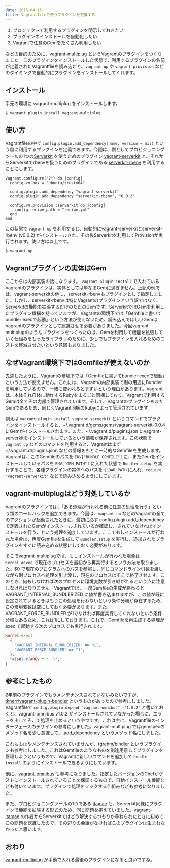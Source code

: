 ```yaml
---
date: 2015-04-15
title: Vagrantfileで使うプラグインを定義する
---
```


1. プロジェクトで利用するプラグインを明示しておきたい
2. プラグインのインストールを自動化したい
3. Vagrantで任意のGemをたくさん利用したい

などの目的のために、[vagrant-multiplug](https://github.com/r7kamura/vagrant-multiplug) というVagrantのプラグインをつくりました。このプラグインをインストールした状態で、利用するプラグインの名前が定義されたVagrantflieを読み込むと、`vagrant up` や `vagrant provision` などのタイミングで自動的にプラグインをインストールしてくれます。

## インストール
手元の環境に vagrant-multiplug をインストールします。

```
$ vagrant plugin install vagrant-multiplug
```

## 使い方
Vagrantfileの中で `config.plugin.add_dependency(name, version = nil)` という風に利用するプラグインを定義できます。今回は、例としてプロビジョニングツールの1つの[Serverkit](https://github.com/r7kamura/serverkit) を使うためのプラグイン [vagrant-serverkit](https://github.com/r7kamura/vagrant-serverkit) と、それからServerkitでrbenvを扱うためのプラグインである [serverkit-rbenv](https://github.com/r7kamura/serverkit-rbenv) を利用することにします。

```rb:Vagrantfile
Vagrant.configure("2") do |config|
  config.vm.box = "ubuntu/trusty64"

  config.plugin.add_dependency "vagrant-serverkit"
  config.plugin.add_dependency "serverkit-rbenv", "0.0.2"

  config.vm.provision :serverkit do |config|
    config.recipe_path = "recipe.yml"
  end
end
```

この状態で `vagrant up` を利用すると、自動的にvagrant-serverkitとserverkit-rbenv (v0.0.2) がインストールされ、その後Serverkitを利用してProvisionが実行されます。使い方は以上です。

```
$ vagrant up
```

## Vagrantプラグインの実体はGem
ここからは内部実装の話になります。
`vagrant plugin install` で入れているVagrantのプラグインは、実体としては単なるGemに過ぎません。上記の例では、vagrant-serverkitの他に、serverkit-rbenvもプラグインとして指定しました。しかし、serverkit-rbenvは特にVagrantのプラグインという訳ではなく、Serverkitの機能を拡張するだけのただのGemです。ServerkitではGemを利用したプラグイン機構を持っていますが、Vagrantの環境下では「Gemfileに書いてbundler execで起動」という方法が使えないため、読み込んでほしいGemはVagrantのプラグインとして認識させる必要がありました。今回vagrant-multiplugのようなプラグインをつくったのは、Gemを利用して機能を拡張していく仕組みをもったライブラリのために、少しでもプラグインを入れるためのコストを軽減させたいという意図もありました。

## なぜVagrant環境下ではGemfileが使えないのか
先述したように、Vagrantの環境下では「Gemfileに書いてbundler execで起動」という方法が使えません。これには、Vagrantの内部実装で別の用途にBundlerを利用しているので、一緒に使われるとまずいという理由があります。Vagrantは、本体それ自体に動作するRubyをまるごと同梱しており、Vagrantで利用するGemは全てその内部で管理されています。そして、VagrantのプラグインもまたGemであるため、同じくVagrant同梱のRubyによって管理されています。

例えば `vagrant plugin install vagrant-serverkit` というコマンドでプラグインをインストールすると、~/.vagrant.d/gems/gems/vagrant-serverkit-0.0.4 にGemがインストールされます。また、~/.vagrant.d/plugins.json にvagrant-serverkitをインストールしているという情報が保存されます。この状態で `vagrant up` などのコマンドを利用すると、Vagrantはまず ~/.vagrant.d/plugins.json などの情報をもとに一時的なGemfileを生成します。Vagrantは、このGemfileのパスを `ENV["BUNDLE_GEMFILE"]` に、またGemをインストールしているパスを `ENV["GEM_PATH"]` に入れた状態で `Bundler.setup` を実行することで、各種プラグインの実体へのパスを `$LOAD_PATH` に入れ、`require "vagrant-serverkit"` などで読み込めるようにしています。

## vagrant-multiplugはどう対処しているか
Vagrantのプラグインでは、「ある処理が行われる前に任意の処理を行う」という類のコールバックを追加できます。今回は、`vagrant up` などのVagrantの全てのアクションが起動されたときに、最初に必ず config.plugin.add_dependency で定義されたGemがインストールされているか確認し、されていなければインストールを行う、という処理を追加しています。ここでもしインストールが行われた場合は、再度Gemfileを生成して `Bundler.setup` を実行し、追加されたプラグインをすぐに読み込める状態にしておく必要があります。

そこでvagrant-multiplugでは、もしインストールが行われた場合は `Kernel.#exec` で現在のプロセスを最初から再実行するという方法を取りました。$0 で現在のプログラムへのパスを参照し、同じコマンドライン引数を渡しながら別プロセスへ処理を引き渡し、現在のプロセスはそこで終了させます。このとき、何もしなければ次のプロセスに環境変数が引き継がれるという点に注意しなければなりません。Vagrantでは、一度Gemfileの生成が終わると VAGRANT_INTERNAL_BUNDLERIZED に値が書き込まれますが、この値が既に設定されているときはもうこの処理を行わないという条件分岐が存在するため、この環境変数は空にしておく必要があります。また、VAGRANT_FORCE_BUNDLER が1でなければ再度実行してくれないという条件分岐もあるため、これは1にしておきます。これで、Gemfileを再生成する処理が exec で起動する次のプロセスでも実行されます。

```rb
Kernel.exec(
  {
    "VAGRANT_INTERNAL_BUNDLERIZED" => nil,
    "VAGRANT_FORCE_BUNDLER" => "1",
  },
  "#{$0} #{ARGV * ' '}",
)
```

## 参考にしたもの
2年前のプラグインでもうメンテナンスされていないみたいですが、[tknerr/vagrant-plugin-bundler](https://github.com/tknerr/vagrant-plugin-bundler) というものがあったので参考にしました。Vagrantfileで `config.plugin.depend "vagrant-omnibus", "1.0.2"` と書いておくと、vagrant-omnibus v1.0.2 がインストールされていなかった場合に、エラーを出してそこで処理を止めるというやつです。これは主に、Vagrantfileのインターフェースのデザインの参考にしました。vagrant-multiplug ではgemspecのメソッド名を少し意識して、.add_dependency というメソッド名にしました。

これももはやメンテナンスされていませんが、[fgrehm/bindler](https://github.com/fgrehm/bindler) というプラグインも参考にしました。これはGemfileのようなものを別途用意してプラグインを管理しようというもので、Vagrantに新しいコマンドを追加して `bundle install` のようにインストールできるようにしています。

他に、[vagrant-omnibus](https://github.com/chef/vagrant-omnibus) も参考になりました。指定したバージョンのChefがゲストにインストールされていることを保証するもので、自動インストール機能なども付いています。プラグインで処理をフックする仕組みなども参考になりました。

また、プロビジョニングツールの1つである [Itamae](https://github.com/itamae-kitchen/itamae) も、Serverkit同様にプラグインで機能を拡張する形式のため、同じ問題を抱えていました。[vagrant-itamae](https://github.com/chiastolite/vagrant-itamae) の作者からServerkitではどう解決するつもりか尋ねられたときに初めてこの問題を認識したので、その辺りの会話がなければこのプラグインは生まれなかったと思います。

## おわり
[vagrant-multiplug](https://github.com/r7kamura/vagrant-multiplug) が手動で入れる最後のプラグインになると良いですね。
